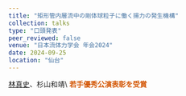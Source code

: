 ```yaml
---
title: "矩形管内層流中の剛体球粒子に働く揚力の発生機構"
collection: talks
type: "口頭発表"
peer_reviewed: false
venue: "日本流体力学会 年会2024"
date: 2024-09-25
location: "仙台"
---
```


<u>林真史</u>、杉山和靖\\
<span style="color:#d35400;">
  <i class="fa fa-trophy" aria-hidden="true"></i>
  <strong>若手優秀公演表彰を受賞</strong>
</span>